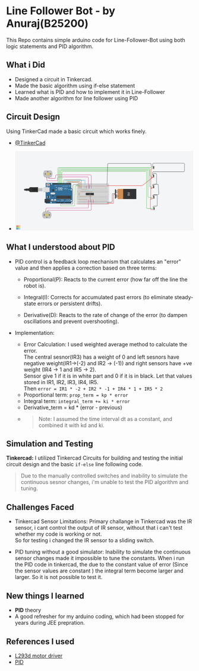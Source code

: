 
# Line Follower Bot - by Anuraj(B25200)
This Repo contains simple arduino code for Line-Follower-Bot using both logic statements and PID algorithm.

## What i Did

- Designed a circuit in Tinkercad.<br>
- Made the basic algorithm using if-else statement<br>
- Learned what is PID and how to implement it in Line-Follower<br>
- Made another algorithm for line follower using PID<br>

## Circuit Design

Using TinkerCad made a basic circuit which works finely.

- [@TinkerCad](https://www.tinkercad.com/things/9oPPQMCklbh-super-blorr/editel?returnTo=https%3A%2F%2Fwww.tinkercad.com%2Fdashboard&sharecode=ds2kq7yWW_t7GA79uUtYYnAyVPc-XKxIzpqzvWm3aKo&sharecode=ds2kq7yWW_t7GA79uUtYYnAyVPc-XKxIzpqzvWm3aKo)

- ![Design](image.png)

## What I understood about PID

  

- PID control is a feedback loop mechanism that calculates an "error" value and then applies a correction based on three terms:<br>
	- Proportional(P): Reacts to the current error (how far off the line the robot is).<br>
	
	- Integral(I): Corrects for accumulated past errors (to eliminate steady-state errors or persistent drifts).<br>
	- Derivative(D): Reacts to the rate of change of the error (to dampen oscillations and prevent overshooting).<br>

- Implementation:
	- Error Calculation: I used weighted average method to calculate the error.<br>
	The central sesnor(IR3) has a weight of 0 and left sesnors have negative
		weight(IR1->(-2) and IR2 -> (-1)) and right sensors have +ve weight
		(IR4 -> 1 and IR5 -> 2).<br>
		Sensor give 1 if it is in white part and 0 if it is in black.
		Let that values stored in IR1, IR2, IR3, IR4, IR5.<br>
		Then `error = IR1 * -2 + IR2 * -1 + IR4 * 1 + IR5 * 2`<br>
	- Proportional term: `prop_term = kp * error`<br>
	- Integral term: `integral_term += ki * error`<br>
	- Derivative_term = kd * (error - previous)<br>
	- > Note: I assumed the time interval dt as a constant, and combined it with kd and ki.<br>


## Simulation and Testing
**Tinkercad:** I utilized Tinkercad Circuits for building and testing the initial circuit design and the basic `if-else` line following code.
<br>
> Due to the manually controlled switches and inability to simulate the continuous sesnor changes, i'm unable to test the PID algorithm and tuning.<br>

## Challenges Faced

- Tinkercad Sensor Limitations: Primary challange in Tinkercad was the IR sensor, i cant control the output of IR sensor, without that i can't test whether my code is working or not. <br>
So for testing i changed the IR sensor to a sliding switch.<br>

- PID tuning without a good simulator: Inability to simulate the continuous sensor changes made it impossible to tune the constants. When i run the PID code in tinkercad, the due to the constant value of error (Since the sensor values are constant ) the integral term become larger and larger. So it is not possible to test it.<br>

##  New things I learned
- **PID** theory
- A good refresher for my arduino coding, which had been stopped for years during JEE prepration.

## References I used
- [L293d motor driver](https://lastminuteengineers.com/l293d-dc-motor-arduino-tutorial/)
- [PID](https://www.youtube.com/watch?v=tFVAaUcOm4I) 